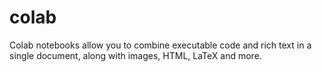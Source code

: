 # colab
Colab notebooks allow you to combine executable code and rich text in a single document, along with images, HTML, LaTeX and more.
